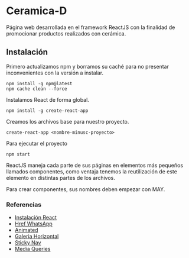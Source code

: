 # Ceramica-D
Página web desarrollada en el framework ReactJS con la finalidad de promocionar productos realizados con cerámica.


## Instalación
Primero actualizamos npm y borramos su caché para no presentar inconvenientes con la versión a instalar.  
```
npm install -g npm@latest
npm cache clean --force
```
Instalamos React de forma global.
```
npm install -g create-react-app
```
Creamos los archivos base para nuestro proyecto.
```
create-react-app <nombre-minusc-proyecto>
```
Para ejecutar el proyecto
```
npm start
```

ReactJS maneja cada parte de sus páginas en elementos más pequeños llamados componentes, como ventaja tenemos la reutilización de este elemento en distintas partes de los archivos.

Para crear componentes, sus nombres deben empezar con MAY.

### Referencias
- [Instalación React](https://www.youtube.com/watch?v=vAvCcjSAGDY)
- [Href WhatsApp](https://elcssar.com/html/enlace-href-whatsapp)
- [Animated](https://animate.style/)
- [Galeria Horizontal](https://medium.com/@rexosariemen/implementing-horizontal-scroll-buttons-in-react-61e0bb431be)
- [Sticky Nav](https://www.cluemediator.com/animated-sticky-header-on-scroll-in-react)
- [Media Queries](https://www.w3schools.com/css/css_rwd_mediaqueries.asp)